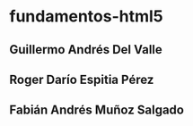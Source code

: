 # fundamentos-html5
## Guillermo Andrés Del Valle
##  Roger Darío Espitia Pérez
## Fabián Andrés Muñoz Salgado
